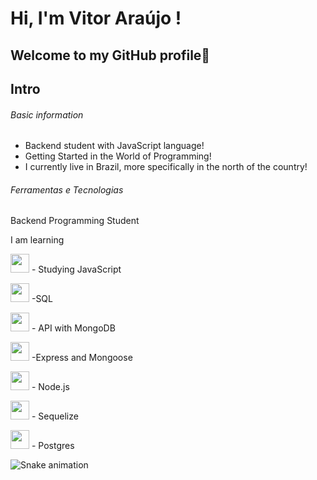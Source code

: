 # Hi, I'm Vitor Araújo !

## Welcome to my GitHub profile:purple_heart:

## Intro

###### Basic information

- Backend student with JavaScript language!
- Getting Started in the World of Programming!
- I currently live in Brazil, more specifically in the north of the country!

###### Ferramentas e Tecnologias

Backend Programming Student

I am learning

<img src="https://cdn.jsdelivr.net/gh/devicons/devicon/icons/javascript/javascript-original.svg" width="30" height="30" />  - Studying JavaScript

<img src="https://cdn.jsdelivr.net/gh/devicons/devicon/icons/mysql/mysql-original.svg" width="30" height="30" />  -SQL

<img src="https://cdn.jsdelivr.net/gh/devicons/devicon/icons/mongodb/mongodb-original.svg" width="30" height="30" />  - API with MongoDB

<img src="https://cdn.jsdelivr.net/gh/devicons/devicon/icons/express/express-original.svg" width="30" height="30" />  -Express and Mongoose

<img src="https://cdn.jsdelivr.net/gh/devicons/devicon/icons/nodejs/nodejs-original.svg" width="30" height="30" />  - Node.js

<img src="https://cdn.jsdelivr.net/gh/devicons/devicon/icons/sequelize/sequelize-original.svg" width="30" height="30" />  - Sequelize

<img src="https://cdn.jsdelivr.net/gh/devicons/devicon/icons/postgresql/postgresql-original.svg" width="30" height="30" />  - Postgres

![Snake animation](https://github.com/VTarauj0/VTarauj0/blob/output/github-contribution-grid-snake.svg)
